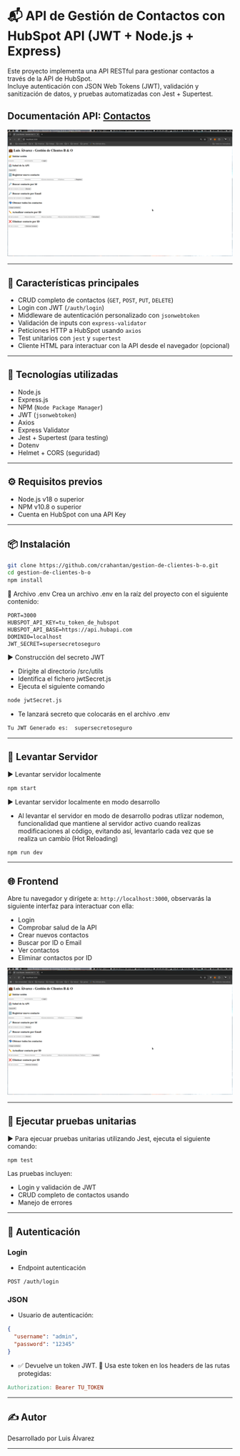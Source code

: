 # 📬 API de Gestión de Contactos con HubSpot API (JWT + Node.js + Express)

Este proyecto implementa una API RESTful para gestionar contactos a través de la API de HubSpot.  
Incluye autenticación con JSON Web Tokens (JWT), validación y sanitización de datos, y pruebas automatizadas con Jest + Supertest.

## Documentación API: [Contactos](./docs/contactos.md)

![Imagen de Interfaz](img.png)

---

## 🚀 Características principales

- CRUD completo de contactos (`GET`, `POST`, `PUT`, `DELETE`)
- Login con JWT (`/auth/login`)
- Middleware de autenticación personalizado con `jsonwebtoken`
- Validación de inputs con `express-validator`
- Peticiones HTTP a HubSpot usando `axios`
- Test unitarios con `jest` y `supertest`
- Cliente HTML para interactuar con la API desde el navegador (opcional)

---

## 🧰 Tecnologías utilizadas

- Node.js
- Express.js
- NPM (`Node Package Manager`)
- JWT (`jsonwebtoken`)
- Axios
- Express Validator
- Jest + Supertest (para testing)
- Dotenv
- Helmet + CORS (seguridad)

---

## ⚙️ Requisitos previos

- Node.js v18 o superior
- NPM v10.8 o superior
- Cuenta en HubSpot con una API Key 

---

## 📦 Instalación

```bash
git clone https://github.com/crahantan/gestion-de-clientes-b-o.git
cd gestion-de-clientes-b-o
npm install
```

📄 Archivo .env
Crea un archivo .env en la raíz del proyecto con el siguiente contenido:
```env
PORT=3000
HUBSPOT_API_KEY=tu_token_de_hubspot
HUBSPOT_API_BASE=https://api.hubapi.com
DOMINIO=localhost
JWT_SECRET=supersecretoseguro
```

▶️ Construcción del secreto JWT
- Dirigite al directorio /src/utils
- Identifica el fichero jwtSecret.js
- Ejecuta el siguiente comando
```bash
node jwtSecret.js
```
- Te lanzará secreto que colocarás en el archivo .env
```bash
Tu JWT Generado es:  supersecretoseguro
```

---

## 🚀 Levantar Servidor

▶️ Levantar servidor localmente
```bash
npm start
```

▶️ Levantar servidor localmente en modo desarrollo
- Al levantar el servidor en modo de desarrollo podras utlizar nodemon, funcionalidad que mantiene al servidor activo cuando realizas modificaciones al código, evitando así, levantarlo cada vez que se realiza un cambio (Hot Reloading)
```bash
npm run dev
```

---

## 🌐 Frontend

Abre tu navegador y dirígete a: `http://localhost:3000`, observarás la siguiente interfaz para interactuar con ella:
- Login
- Comprobar salud de la API
- Crear nuevos contactos
- Buscar por ID o Email
- Ver contactos
- Eliminar contactos por ID


![Imagen de Interfaz](img.png)

---

## 🧪 Ejecutar pruebas unitarias

▶️ Para ejecuar pruebas unitarias utilizando Jest, ejecuta el siguiente comando:
```bash
npm test
```
Las pruebas incluyen:
- Login y validación de JWT
- CRUD completo de contactos usando 
- Manejo de errores

---

## 🔐 Autenticación

### Login
- Endpoint autenticación
```http
POST /auth/login
```

### JSON
- Usuario de autenticación:
```json
{
  "username": "admin",
  "password": "12345"
}
```

- ✅ Devuelve un token JWT.
📌 Usa este token en los headers de las rutas protegidas:
```makefile
Authorization: Bearer TU_TOKEN
```

---

## ✍️ Autor
Desarrollado por Luis Álvarez

---







